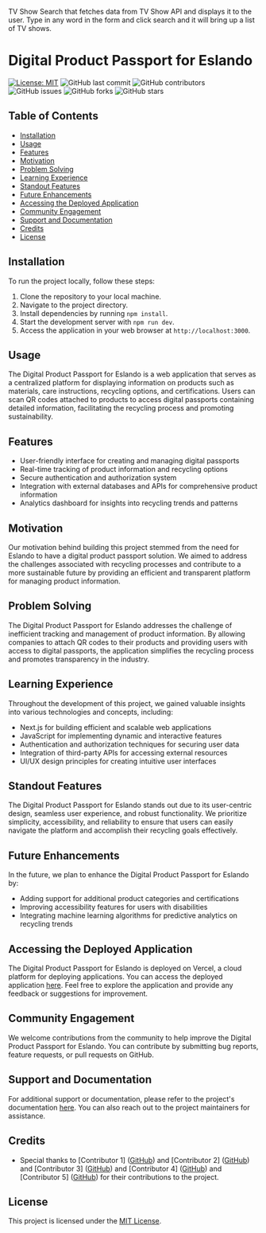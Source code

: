 TV Show Search that fetches data from TV Show API and displays it to the user.
Type in any word in the form and click search and it will bring up a list of TV shows. 

# Digital Product Passport for Eslando

[![License: MIT](https://img.shields.io/badge/License-MIT-yellow.svg)](https://opensource.org/licenses/MIT)
![GitHub last commit](https://img.shields.io/github/last-commit/INFINITYX00/eslando)
![GitHub contributors](https://img.shields.io/github/contributors/your-github-repo/your-project)
![GitHub issues](https://img.shields.io/github/issues/your-github-repo/your-project)
![GitHub forks](https://img.shields.io/github/forks/your-github-repo/your-project)
![GitHub stars](https://img.shields.io/github/stars/your-github-repo/your-project)

## Table of Contents

- [Installation](#installation)
- [Usage](#usage)
- [Features](#features)
- [Motivation](#motivation)
- [Problem Solving](#problem-solving)
- [Learning Experience](#learning-experience)
- [Standout Features](#standout-features)
- [Future Enhancements](#future-enhancements)
- [Accessing the Deployed Application](#accessing-the-deployed-application)
- [Community Engagement](#community-engagement)
- [Support and Documentation](#support-and-documentation)
- [Credits](#credits)
- [License](#license)

## Installation

To run the project locally, follow these steps:

1. Clone the repository to your local machine.
2. Navigate to the project directory.
3. Install dependencies by running `npm install`.
4. Start the development server with `npm run dev`.
5. Access the application in your web browser at `http://localhost:3000`.

## Usage

The Digital Product Passport for Eslando is a web application that serves as a centralized platform for displaying information on products such as materials, care instructions, recycling options, and certifications. Users can scan QR codes attached to products to access digital passports containing detailed information, facilitating the recycling process and promoting sustainability.

## Features

- User-friendly interface for creating and managing digital passports
- Real-time tracking of product information and recycling options
- Secure authentication and authorization system
- Integration with external databases and APIs for comprehensive product information
- Analytics dashboard for insights into recycling trends and patterns

## Motivation

Our motivation behind building this project stemmed from the need for Eslando to have a digital product passport solution. We aimed to address the challenges associated with recycling processes and contribute to a more sustainable future by providing an efficient and transparent platform for managing product information.

## Problem Solving

The Digital Product Passport for Eslando addresses the challenge of inefficient tracking and management of product information. By allowing companies to attach QR codes to their products and providing users with access to digital passports, the application simplifies the recycling process and promotes transparency in the industry.

## Learning Experience

Throughout the development of this project, we gained valuable insights into various technologies and concepts, including:

- Next.js for building efficient and scalable web applications
- JavaScript for implementing dynamic and interactive features
- Authentication and authorization techniques for securing user data
- Integration of third-party APIs for accessing external resources
- UI/UX design principles for creating intuitive user interfaces

## Standout Features

The Digital Product Passport for Eslando stands out due to its user-centric design, seamless user experience, and robust functionality. We prioritize simplicity, accessibility, and reliability to ensure that users can easily navigate the platform and accomplish their recycling goals effectively.

## Future Enhancements

In the future, we plan to enhance the Digital Product Passport for Eslando by:

- Adding support for additional product categories and certifications
- Improving accessibility features for users with disabilities
- Integrating machine learning algorithms for predictive analytics on recycling trends

## Accessing the Deployed Application

The Digital Product Passport for Eslando is deployed on Vercel, a cloud platform for deploying applications. You can access the deployed application [here](#). Feel free to explore the application and provide any feedback or suggestions for improvement.

## Community Engagement

We welcome contributions from the community to help improve the Digital Product Passport for Eslando. You can contribute by submitting bug reports, feature requests, or pull requests on GitHub.

## Support and Documentation

For additional support or documentation, please refer to the project's documentation [here](#). You can also reach out to the project maintainers for assistance.

## Credits

- Special thanks to [Contributor 1] ([GitHub](https://github.com/contributor1)) and [Contributor 2] ([GitHub](https://github.com/contributor2)) and [Contributor 3] ([GitHub](https://github.com/contributor3)) and [Contributor 4] ([GitHub](https://github.com/contributor4)) and [Contributor 5] ([GitHub](https://github.com/contributor5)) for their contributions to the project.

## License

This project is licensed under the [MIT License](LICENSE).

